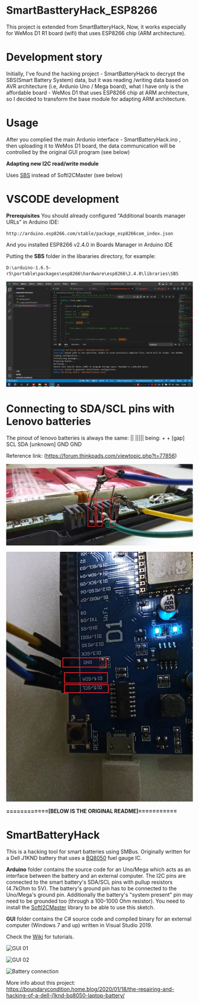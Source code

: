 # SmartBastteryHack_ESP8266
This project is extended from SmartBatteryHack, Now, it works especially for WeMos D1 R1 board (wifi) that uses ESP8266 chip (ARM architecture).

# Development story
Initially, I've found the hacking project - SmartBatteryHack to decrypt the SBS(Smart Battery System) data, but it was reading /writing data based on AVR architecture (i.e, Ardunio Uno / Mega board), what I have only is the affordable board - WeMos D1 that uses ESP8266 chip at ARM architecture, so I decided to transform the base module for adapting ARM architecture.

# Usage
After you complied the main Ardunio interface - SmartBatteryHack.ino , then uploading it to WeMos D1 board, the data communication will be controlled by the original GUI program (see below) 

**Adapting new I2C read/write module**

Uses [SBS](https://github.com/simonchen/SBS) instead of SoftI2CMaster (see below)

# VSCODE development
**Prerequisites**
You should already configured "Additional boards manager URLs" in Arduino IDE:
```
http://arduino.esp8266.com/stable/package_esp8266com_index.json
```
And you installed ESP8266 v2.4.0 in Boards Manager in Arduino IDE

Putting the **SBS** folder in the libararies directory, for example:
```
D:\arduino-1.6.5-r5\portable\packages\esp8266\hardware\esp8266\2.4.0\libraries\SBS
```

![VSCODE development](https://github.com/simonchen/SmartBatteryHack_ESP8266/blob/master/SmartBatteryHack_ESP8266.png)

# Connecting to SDA/SCL pins with Lenovo batteries 
The pinout of lenovo batteries is always the same: || ||||| being: + + [gap] SCL SDA [unknown] GND GND

Reference link: (https://forum.thinkpads.com/viewtopic.php?t=77856)

![Lenovo_battery_sda_scl_gnd.jpg](Lenovo_battery_sda_scl_gnd.jpg)

![Wemos_D1_sda_scl_gnd.jpg](Wemos_D1_sda_scl_gnd.jpg)



**============[BELOW IS THE ORIGINAL README]===========**


# SmartBatteryHack
This is a hacking tool for smart batteries using SMBus. Originally written for a Dell J1KND battery that uses a [BQ8050](Datasheets/BQ8050_datasheet.pdf) fuel gauge IC.

**Arduino** folder contains the source code for an Uno/Mega which acts as an interface between the battery and an external computer. The I2C pins are connected to the smart battery's SDA/SCL pins with pullup resistors (4.7kOhm to 5V). The battery's ground pin has to be connected to the Uno/Mega's ground pin. Additionally the battery's "system present" pin may need to be grounded too (through a 100-1000 Ohm resistor). You need to install the [SoftI2CMaster](https://github.com/felias-fogg/SoftI2CMaster) library to be able to use this sketch.

**GUI** folder contains the C# source code and compiled binary for an external computer (Windows 7 and up) written in Visual Studio 2019.

Check the [Wiki](https://github.com/laszlodaniel/SmartBatteryHack/wiki) for tutorials.

![GUI 01](https://boundaryconditionhome.files.wordpress.com/2020/01/sbhack_gui_01.png)

![GUI 02](https://boundaryconditionhome.files.wordpress.com/2020/01/sbhack_gui_02.png)

![Battery connection](https://boundaryconditionhome.files.wordpress.com/2020/02/img_20200202_092224_02.jpg)

More info about this project:  
https://boundarycondition.home.blog/2020/01/18/the-repairing-and-hacking-of-a-dell-j1knd-bq8050-laptop-battery/
